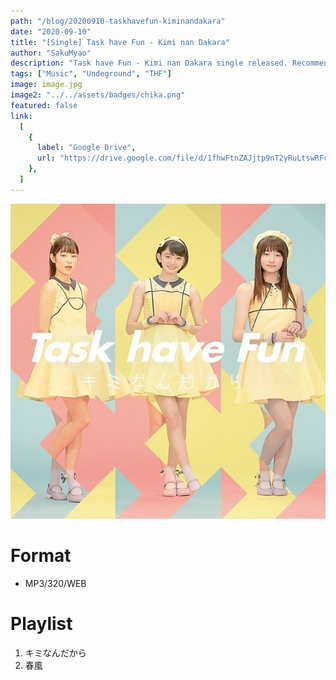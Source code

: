 ```yaml
---
path: "/blog/20200910-taskhavefun-kiminandakara"
date: "2020-09-10"
title: "[Single] Task have Fun - Kimi nan Dakara"
author: "SakuMyao"
description: "Task have Fun - Kimi nan Dakara single released. Recommended Music!"
tags: ["Music", "Undeground", "THF"]
image: image.jpg
image2: "../../assets/badges/chika.png"
featured: false
link:
  [
    {
      label: "Google Drive",
      url: "https://drive.google.com/file/d/1fhwFtnZAJjtp9nT2yRuLtswRFcUThoBH/view?usp=sharing",
    },
  ]
---
```


![Task have Fun - Kimi nan Dakara](./image.jpg)

# Format

- MP3/320/WEB

# Playlist

1. キミなんだから
2. 春風
